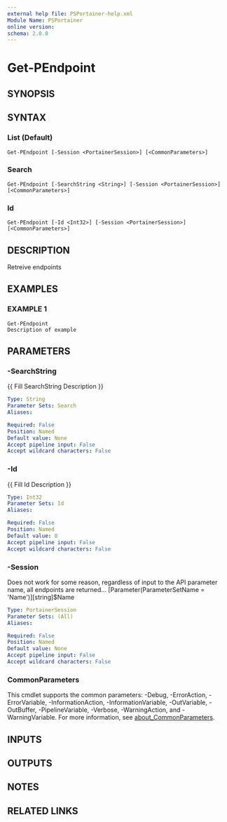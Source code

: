 ```yaml
---
external help file: PSPortainer-help.xml
Module Name: PSPortainer
online version:
schema: 2.0.0
---
```


# Get-PEndpoint

## SYNOPSIS

## SYNTAX

### List (Default)
```
Get-PEndpoint [-Session <PortainerSession>] [<CommonParameters>]
```

### Search
```
Get-PEndpoint [-SearchString <String>] [-Session <PortainerSession>] [<CommonParameters>]
```

### Id
```
Get-PEndpoint [-Id <Int32>] [-Session <PortainerSession>] [<CommonParameters>]
```

## DESCRIPTION
Retreive endpoints

## EXAMPLES

### EXAMPLE 1
```
Get-PEndpoint
Description of example
```

## PARAMETERS

### -SearchString
{{ Fill SearchString Description }}

```yaml
Type: String
Parameter Sets: Search
Aliases:

Required: False
Position: Named
Default value: None
Accept pipeline input: False
Accept wildcard characters: False
```

### -Id
{{ Fill Id Description }}

```yaml
Type: Int32
Parameter Sets: Id
Aliases:

Required: False
Position: Named
Default value: 0
Accept pipeline input: False
Accept wildcard characters: False
```

### -Session
Does not work for some reason, regardless of input to the API parameter name, all endpoints are returned...
\[Parameter(ParameterSetName = 'Name')\]\[string\]$Name

```yaml
Type: PortainerSession
Parameter Sets: (All)
Aliases:

Required: False
Position: Named
Default value: None
Accept pipeline input: False
Accept wildcard characters: False
```

### CommonParameters
This cmdlet supports the common parameters: -Debug, -ErrorAction, -ErrorVariable, -InformationAction, -InformationVariable, -OutVariable, -OutBuffer, -PipelineVariable, -Verbose, -WarningAction, and -WarningVariable. For more information, see [about_CommonParameters](http://go.microsoft.com/fwlink/?LinkID=113216).

## INPUTS

## OUTPUTS

## NOTES

## RELATED LINKS

